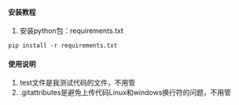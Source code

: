 #### 安装教程


1.  安装python包：requirements.txt
~~~
pip install -r requirements.txt
~~~



#### 使用说明

1.  test文件是我测试代码的文件，不用管
2.  .gitattributes是避免上传代码Linux和windows换行符的问题，不用管
